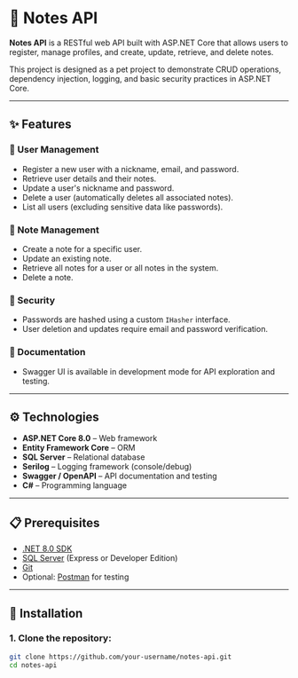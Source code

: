 # 📘 Notes API

**Notes API** is a RESTful web API built with ASP.NET Core that allows users to register, manage profiles, and create, update, retrieve, and delete notes.  

This project is designed as a pet project to demonstrate CRUD operations, dependency injection, logging, and basic security practices in ASP.NET Core.

---

## ✨ Features

### 👤 User Management

- Register a new user with a nickname, email, and password.
- Retrieve user details and their notes.
- Update a user's nickname and password.
- Delete a user (automatically deletes all associated notes).
- List all users (excluding sensitive data like passwords).

### 📝 Note Management

- Create a note for a specific user.
- Update an existing note.
- Retrieve all notes for a user or all notes in the system.
- Delete a note.

### 🔐 Security

- Passwords are hashed using a custom `IHasher` interface.
- User deletion and updates require email and password verification.

### 📑 Documentation

- Swagger UI is available in development mode for API exploration and testing.

---

## ⚙️ Technologies

- **ASP.NET Core 8.0** – Web framework
- **Entity Framework Core** – ORM
- **SQL Server** – Relational database
- **Serilog** – Logging framework (console/debug)
- **Swagger / OpenAPI** – API documentation and testing
- **C#** – Programming language

---

## 📋 Prerequisites

- [.NET 8.0 SDK](https://dotnet.microsoft.com/en-us/download)
- [SQL Server](https://www.microsoft.com/en-us/sql-server/sql-server-downloads) (Express or Developer Edition)
- [Git](https://git-scm.com/)
- Optional: [Postman](https://www.postman.com/) for testing

---

## 🚀 Installation

### 1. Clone the repository:
```bash
git clone https://github.com/your-username/notes-api.git
cd notes-api
